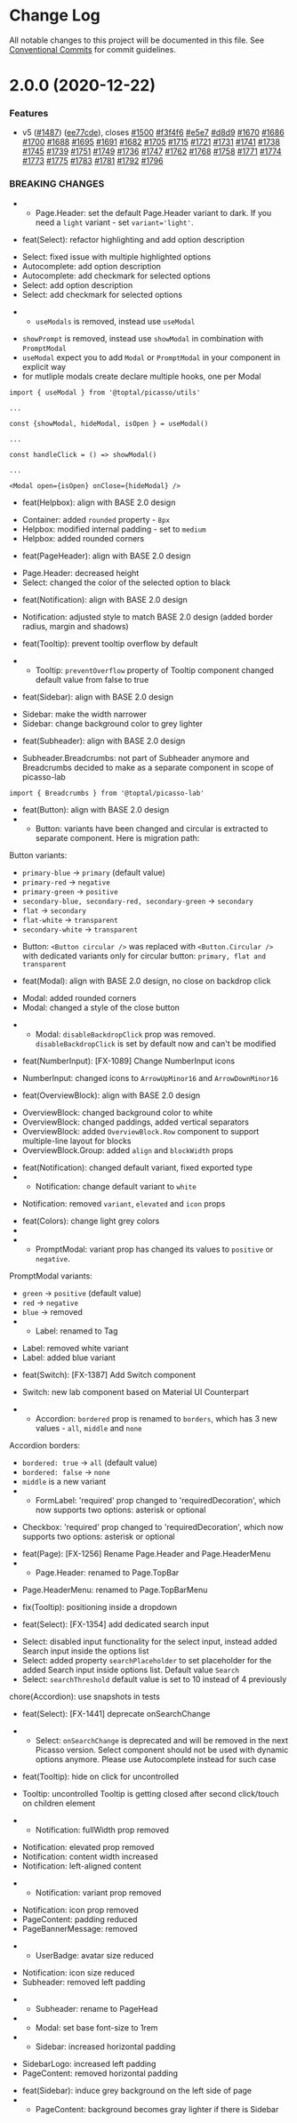 # Change Log

All notable changes to this project will be documented in this file.
See [Conventional Commits](https://conventionalcommits.org) for commit guidelines.

# 2.0.0 (2020-12-22)


### Features

* v5 ([#1487](https://github.com/toptal/picasso/issues/1487)) ([ee77cde](https://github.com/toptal/picasso/commit/ee77cde12f8f7670f50958ae3973327eb513d9f9)), closes [#1500](https://github.com/toptal/picasso/issues/1500) [#f3f4f6](https://github.com/toptal/picasso/issues/f3f4f6) [#e5e7](https://github.com/toptal/picasso/issues/e5e7) [#d8d9](https://github.com/toptal/picasso/issues/d8d9) [#1670](https://github.com/toptal/picasso/issues/1670) [#1686](https://github.com/toptal/picasso/issues/1686) [#1700](https://github.com/toptal/picasso/issues/1700) [#1688](https://github.com/toptal/picasso/issues/1688) [#1695](https://github.com/toptal/picasso/issues/1695) [#1691](https://github.com/toptal/picasso/issues/1691) [#1682](https://github.com/toptal/picasso/issues/1682) [#1705](https://github.com/toptal/picasso/issues/1705) [#1715](https://github.com/toptal/picasso/issues/1715) [#1721](https://github.com/toptal/picasso/issues/1721) [#1731](https://github.com/toptal/picasso/issues/1731) [#1741](https://github.com/toptal/picasso/issues/1741) [#1738](https://github.com/toptal/picasso/issues/1738) [#1745](https://github.com/toptal/picasso/issues/1745) [#1739](https://github.com/toptal/picasso/issues/1739) [#1751](https://github.com/toptal/picasso/issues/1751) [#1749](https://github.com/toptal/picasso/issues/1749) [#1736](https://github.com/toptal/picasso/issues/1736) [#1747](https://github.com/toptal/picasso/issues/1747) [#1762](https://github.com/toptal/picasso/issues/1762) [#1768](https://github.com/toptal/picasso/issues/1768) [#1758](https://github.com/toptal/picasso/issues/1758) [#1771](https://github.com/toptal/picasso/issues/1771) [#1774](https://github.com/toptal/picasso/issues/1774) [#1773](https://github.com/toptal/picasso/issues/1773) [#1775](https://github.com/toptal/picasso/issues/1775) [#1783](https://github.com/toptal/picasso/issues/1783) [#1781](https://github.com/toptal/picasso/issues/1781) [#1792](https://github.com/toptal/picasso/issues/1792) [#1796](https://github.com/toptal/picasso/issues/1796)


### BREAKING CHANGES

* - Page.Header: set the default Page.Header variant to dark. If you need a `light` variant - set `variant='light'`.

* feat(Select): refactor highlighting and add option description

- Select: fixed issue with multiple highlighted options
- Autocomplete: add option description
- Autocomplete: add checkmark for selected options
- Select: add option description
- Select: add checkmark for selected options
* - `useModals` is removed, instead use `useModal`
- `showPrompt` is removed, instead use `showModal` in combination with `PromptModal`
- `useModal` expect you to add `Modal` or `PromptModal` in your component in explicit way
- for mutliple modals create declare multiple hooks, one per Modal

```
import { useModal } from '@toptal/picasso/utils'

...

const {showModal, hideModal, isOpen } = useModal()

...

const handleClick = () => showModal()

...

<Modal open={isOpen} onClose={hideModal} />
```

* feat(Helpbox):  align with BASE 2.0 design

- Container: added `rounded` property - `8px`
- Helpbox: modified internal padding - set to `medium`
- Helpbox: added rounded corners

* feat(PageHeader): align with BASE 2.0 design

- Page.Header: decreased height
- Select: changed the color of the selected option to black

* feat(Notification): align with BASE 2.0 design

- Notification: adjusted style to match BASE 2.0 design (added border radius, margin and shadows)

* feat(Tooltip): prevent tooltip overflow by default
* - Tooltip: `preventOverflow` property of Tooltip component changed default value from false to true

* feat(Sidebar): align with BASE 2.0 design

- Sidebar: make the width narrower
- Sidebar: change background color to grey lighter

* feat(Subheader): align with BASE 2.0 design

- Subheader.Breadcrumbs: not part of Subheader anymore and Breadcrumbs decided to make as a separate component in scope of picasso-lab

```
import { Breadcrumbs } from '@toptal/picasso-lab'
```

* feat(Button): align with BASE 2.0 design
* - Button: variants have been changed and circular is extracted to separate component. Here is migration path:

Button variants:
* `primary-blue` -> `primary` (default value)
* `primary-red` -> `negative`
* `primary-green` -> `positive`
* `secondary-blue, secondary-red, secondary-green` -> `secondary`
* `flat` -> `secondary`
* `flat-white` -> `transparent`
* `secondary-white` -> `transparent`

- Button: `<Button circular />` was replaced with `<Button.Circular />` with dedicated variants only for circular button: `primary, flat and transparent`

* feat(Modal): align with BASE 2.0 design, no close on backdrop click

- Modal: added rounded corners
- Modal: changed a style of the close button
* - Modal: `disableBackdropClick` prop was removed. `disableBackdropClick` is set by default now and can't be modified

* feat(NumberInput): [FX-1089] Change NumberInput icons

- NumberInput: changed icons to `ArrowUpMinor16` and `ArrowDownMinor16`

* feat(OverviewBlock): align with BASE 2.0 design

- OverviewBlock: changed background color to white
- OverviewBlock: changed paddings, added vertical separators
- OverviewBlock: added `OverviewBlock.Row` component to support multiple-line layout for blocks
- OverviewBlock.Group: added `align` and `blockWidth` props

* feat(Notification): changed default variant, fixed exported type
* - Notification: change default variant to `white`
- Notification: removed `variant`, `elevated` and `icon` props

* feat(Colors): change light grey colors
* 
* - PromptModal: variant prop has changed its values to `positive` or `negative`.

PromptModal variants:
* `green` -> `positive` (default value)
* `red` -> `negative`
* `blue` -> removed
* - Label: renamed to Tag
- Label: removed white variant
- Label: added blue variant

* feat(Switch): [FX-1387] Add Switch component

- Switch: new lab component based on Material UI Counterpart
* - Accordion: `bordered` prop is renamed to `borders`, which has 3 new values - `all`, `middle` and `none`

Accordion borders:
* `bordered: true` -> `all` (default value)
* `bordered: false` -> `none`
* `middle` is a new variant
* - FormLabel: 'required' prop changed to 'requiredDecoration', which now supports two options: asterisk or optional
- Checkbox:  'required' prop changed to 'requiredDecoration', which now supports two options: asterisk or optional

* feat(Page): [FX-1256] Rename Page.Header and Page.HeaderMenu
* - Page.Header: renamed to Page.TopBar
- Page.HeaderMenu: renamed to Page.TopBarMenu

* fix(Tooltip): positioning inside a dropdown

* feat(Select): [FX-1354] add dedicated search input

- Select: disabled input functionality for the select input, instead added Search input inside the options list
- Select: added property `searchPlaceholder` to set placeholder for the added Search input inside options list. Default value `Search`
- Select: `searchThreshold` default value is set to 10 instead of 4 previously

chore(Accordion): use snapshots in tests

* feat(Select): [FX-1441] deprecate onSearchChange
* - Select: `onSearchChange` is deprecated and will be removed in the next Picasso version. Select component should not be used with dynamic options anymore. Please use Autocomplete instead for such case

* feat(Tooltip): hide on click for uncontrolled

- Tooltip: uncontrolled Tooltip is getting closed after second click/touch on children element
* - Notification: fullWidth prop removed
- Notification: elevated prop removed
- Notification: content width increased
- Notification: left-aligned content
* - Notification: variant prop removed
- Notification: icon prop removed
- PageContent: padding reduced
- PageBannerMessage: removed
* - UserBadge: avatar size reduced
- Notification: icon size reduced
- Subheader: removed left padding
* - Subheader: rename to PageHead
* - Modal: set base font-size to 1rem
* - Sidebar: increased horizontal padding
- SidebarLogo: increased left padding
- PageContent: removed horizontal padding

* feat(Sidebar): induce grey background on the left side of page
* - PageContent: background becomes gray lighter if there is Sidebar

